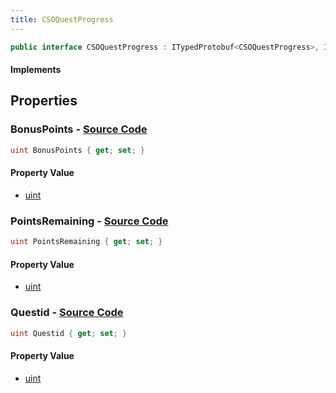 ```yaml
---
title: CSOQuestProgress
---
```


```csharp
public interface CSOQuestProgress : ITypedProtobuf<CSOQuestProgress>, INativeHandle
```

#### Implements

## Properties

### **BonusPoints** - [Source Code](https://github.com/swiftly-solution/swiftlys2/blob/main/managed/src/SwiftlyS2.Generated/Protobufs/Interfaces/CSOQuestProgress.cs#L19)

```csharp
uint BonusPoints { get; set; }
```

#### Property Value

- [uint](https://learn.microsoft.com/dotnet/api/system.uint32)

### **PointsRemaining** - [Source Code](https://github.com/swiftly-solution/swiftlys2/blob/main/managed/src/SwiftlyS2.Generated/Protobufs/Interfaces/CSOQuestProgress.cs#L16)

```csharp
uint PointsRemaining { get; set; }
```

#### Property Value

- [uint](https://learn.microsoft.com/dotnet/api/system.uint32)

### **Questid** - [Source Code](https://github.com/swiftly-solution/swiftlys2/blob/main/managed/src/SwiftlyS2.Generated/Protobufs/Interfaces/CSOQuestProgress.cs#L13)

```csharp
uint Questid { get; set; }
```

#### Property Value

- [uint](https://learn.microsoft.com/dotnet/api/system.uint32)

